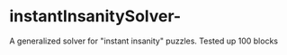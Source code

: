 # instantInsanitySolver-
A generalized solver for "instant insanity" puzzles.  Tested up 100 blocks
